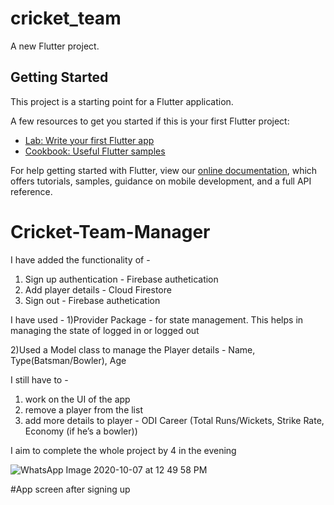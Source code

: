 # cricket_team

A new Flutter project.

## Getting Started

This project is a starting point for a Flutter application.

A few resources to get you started if this is your first Flutter project:

- [Lab: Write your first Flutter app](https://flutter.dev/docs/get-started/codelab)
- [Cookbook: Useful Flutter samples](https://flutter.dev/docs/cookbook)

For help getting started with Flutter, view our
[online documentation](https://flutter.dev/docs), which offers tutorials,
samples, guidance on mobile development, and a full API reference.
# Cricket-Team-Manager

I have added the functionality of -
1) Sign up authentication - Firebase authetication 
2) Add player details - Cloud Firestore 
3) Sign out - Firebase authetication

I have used -
1)Provider Package - for state management. This helps in managing the state of logged in or logged out

2)Used a Model class to manage the Player details  - Name, Type(Batsman/Bowler), Age

I still have to -
1) work on the UI of the app
2) remove a player from the list
3) add more details to player - ODI Career (Total Runs/Wickets, Strike Rate, Economy (if he’s a bowler))

I aim to complete the whole project by 4 in the evening



![WhatsApp Image 2020-10-07 at 12 49 58 PM](https://user-images.githubusercontent.com/32004692/95299727-cc91ea80-089b-11eb-8436-0b225d20bf08.jpeg)

#App screen after signing up

